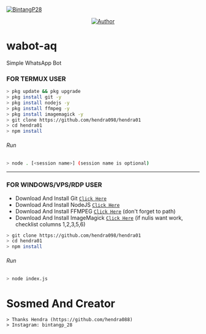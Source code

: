 <a href="#"><img title="BintangP28" src="https://img.shields.io/badge/BintangP28?colorA=%23ff0000&colorB=%23017e40&style=for-the-badge"></a>
</p>
<p align="center">
<a href="https://github.com/BintangP28"><img title="Author" src="https://img.shields.io/badge/AUTHOR-BINTANG PAMUNGKAS-orange.svg?style=for-the-badge&logo=github"></a>
</p>

# wabot-aq
Simple WhatsApp Bot

### FOR TERMUX USER
```bash
> pkg update && pkg upgrade
> pkg install git -y
> pkg install nodejs -y
> pkg install ffmpeg -y
> pkg install imagemagick -y
> git clone https://github.com/hendra098/hendra01
> cd hendra01
> npm install
```
###### Run
```bash
> node . [<session name>] (session name is optional)
```

---------

### FOR WINDOWS/VPS/RDP USER
* Download And Install Git [`Click Here`](https://git-scm.com/downloads) <br>
* Download And Install NodeJS [`Click Here`](https://nodejs.org/en/download) <br>
* Download And Install FFMPEG [`Click Here`](https://ffmpeg.org/download.html) (don't forget to path) 
* Download And Install ImageMagick [`Click Here`](https://imagemagick.org/script/download.php) (if nulis want work,  checklist columns 1,2,3,5,6) 
```bash
> git clone https://github.com/hendra098/hendra01
> cd hendra01
> npm install
```
###### Run
```bash
> node index.js
```

# Sosmed And Creator
```thanks
> Thanks Hendra (https://github.com/hendra088)
> Instagram: bintangp_28
